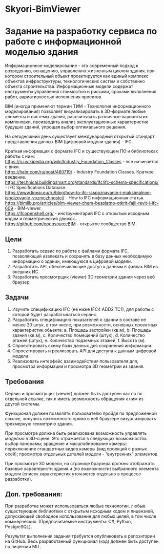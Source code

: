 # Skyori-BimViewer

# Задание на разработку сервиса по работе с информационной моделью здания

Информационное моделирование - это современный подход к возведению, оснащению, управлению жизненным циклом здания, при котором строительный объект проектируется как единый комплекс объектов инфраструктуры, технологических систем и собственно объекта строительства. Информационные модели содержат инструменты управления стоимостью и рисками, сроками выполнения работ, вариативностью исполнения проектов. 

BIM (иногда применяют термин ТИМ - Технология информационного моделирования) позволяет визуализировать в 3D-формате любые элементы и системы здания, рассчитывать различные варианты их компоновки, производить анализ эксплуатационных характеристик будущих зданий, упрощая выбор оптимального решения.

На сегодняшний день существует международный открытый стандарт представления данных BIM (цифровой модели здания) - IFC.

Краткая информация о формате IFC и существующем ПО и библиотеках работы с ним:
<br>https://ru.wikipedia.org/wiki/Industry_Foundation_Classes - все начинается с вики.
<br>https://habr.com/ru/post/460719/ - Industry Foundation Classes. Краткое введение.
<br>https://technical.buildingsmart.org/standards/ifc/ifc-schema-specifications/ - IFC Specifications Database.
<br>https://www.linear.eu/ru/blog/how-to-ifc-raspoznavanie-i-maksimalnoe-ispolzovanie-vozmozhnostei/ - How to IFC информационная статья.
<br>https://bimlib.pro/articles/bim-viewer-chem-besplatno-otkrit-fajli-revit-i-ifc-609 - BIM-viewer.
<br>https://ifcopenshell.org/ - инструментарий IFC с открытым исходным кодом и геометрический движок.
<br>https://github.com/opensourceBIM - открытое сообщество BIM.

## Цели

1. Разработать сервис по работе с файлами формата IFC, позволяющий извлекать и сохранять в  базу данных необходимую информацию о здании, имеющуюся в цифровой модели. 
2. Разработать API, обеспечивающие доступ к данным в файлах BIM из внешних ИС.
3. Разработать просмотрщик (viewer) 3D геометрии здания через веб браузер.

## Задачи

1. Изучить спецификацию IFC (не ниже IFC4 ADD2 TC1), для работы с которой будет разрабатываться сервис.
2. Разработать спецификацию показателей о здании в составе не менее 20 штук, в том числе, при возможности, основных проектных характеристик объекта:
  a. Площадь застройки (кв.м), 
  b. Площадь здания (кв.м), 
  c. Количество помещений (штук), 
  d. Количество этажей (штук), 
  e. Количество подземных этажей, 
  f. Высота (м).
3. Спроектировать схему базы данных для сохранения информации.
4. Спроектировать и реализовать API для доступа к данным цифровой модели.
5. Реализовать интерфейс взаимодействия пользователя для, просмотра информации и просмотра 3D геометрии из  здания.

## Требования

Сервис и просмотрщик (viewer) должен быть доступен как по по отдельной ссылке, так и иметь возможность обращения к ним из другой системы.

Функционал должен позволять пользователю пройдя по предложенной ссылке,  получить возможность прямо в веб браузере визуализировать трехмерную геометрию здания. 

При просмотре должна быть реализована возможность управлять моделью в 3D-сцене. Это отражается в следующих возможностях: выбор панорамы; вращение и масштабирование камеры; переключение стандартных видов камеры (вид проекций с разных осей); просмотра отдельных деталей модели - “внутренних” элементов.

При просмотре 3D модели, на странице браузера должны отображать базовые характеристи здания и (по возможности) выбранного элемента модели (список характеристик уточняется отдельно в процессе разработки).

## Доп. требования:

При разработке может использоваться любые технологии, любые существующие библиотеки с открытым исходным кодом и лицензией, допускающей свободное использование для любых целей, в том числе коммерческих. (Предпочитаемые инструменты: C#, Python, PostgreSQL).

Результат выполнения задания требуется опубликовать в репозитории на GitHub. 
Весь разработанный функционал (код) должен быть доступен по лицензии MIT. 

